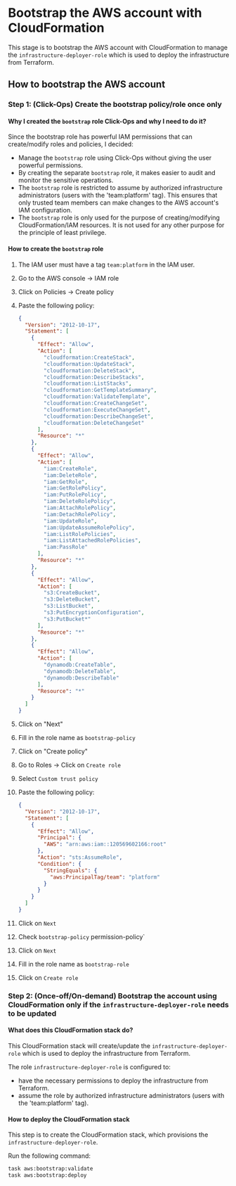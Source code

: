 # Bootstrap the AWS account with CloudFormation

This stage is to bootstrap the AWS account with CloudFormation to manage the `infrastructure-deployer-role` which is used to deploy the infrastructure from Terraform.

## How to bootstrap the AWS account

### Step 1: (Click-Ops) Create the bootstrap policy/role once only

#### Why I created the `bootstrap` role Click-Ops and why I need to do it?

Since the bootstrap role has powerful IAM permissions that can create/modify roles and policies, I decided:

- Manage the `bootstrap` role using Click-Ops without giving the user powerful permissions.
- By creating the separate `bootstrap` role, it makes easier to audit and monitor the sensitive operations.
- The `bootstrap` role is restricted to assume by authorized infrastructure administrators (users with the 'team:platform' tag). This ensures that only trusted team members can make changes to the AWS account's IAM configuration.
- The `bootstrap` role is only used for the purpose of creating/modifying CloudFormation/IAM resources. It is not used for any other purpose for the principle of least privilege.

#### How to create the `bootstrap` role

1. The IAM user must have a tag `team:platform` in the IAM user.
2. Go to the AWS console -> IAM role
3. Click on Policies -> Create policy
4. Paste the following policy:

   ```json
   {
     "Version": "2012-10-17",
     "Statement": [
       {
         "Effect": "Allow",
         "Action": [
           "cloudformation:CreateStack",
           "cloudformation:UpdateStack",
           "cloudformation:DeleteStack",
           "cloudformation:DescribeStacks",
           "cloudformation:ListStacks",
           "cloudformation:GetTemplateSummary",
           "cloudformation:ValidateTemplate",
           "cloudformation:CreateChangeSet",
           "cloudformation:ExecuteChangeSet",
           "cloudformation:DescribeChangeSet",
           "cloudformation:DeleteChangeSet"
         ],
         "Resource": "*"
       },
       {
         "Effect": "Allow",
         "Action": [
           "iam:CreateRole",
           "iam:DeleteRole",
           "iam:GetRole",
           "iam:GetRolePolicy",
           "iam:PutRolePolicy",
           "iam:DeleteRolePolicy",
           "iam:AttachRolePolicy",
           "iam:DetachRolePolicy",
           "iam:UpdateRole",
           "iam:UpdateAssumeRolePolicy",
           "iam:ListRolePolicies",
           "iam:ListAttachedRolePolicies",
           "iam:PassRole"
         ],
         "Resource": "*"
       },
       {
         "Effect": "Allow",
         "Action": [
           "s3:CreateBucket",
           "s3:DeleteBucket",
           "s3:ListBucket",
           "s3:PutEncryptionConfiguration",
           "s3:PutBucket*"
         ],
         "Resource": "*"
       },
       {
         "Effect": "Allow",
         "Action": [
           "dynamodb:CreateTable",
           "dynamodb:DeleteTable",
           "dynamodb:DescribeTable"
         ],
         "Resource": "*"
       }
     ]
   }
   ```

5. Click on "Next"
6. Fill in the role name as `bootstrap-policy`
7. Click on "Create policy"

8. Go to Roles -> Click on `Create role`
9. Select `Custom trust policy`
10. Paste the following policy:

    ```json
    {
      "Version": "2012-10-17",
      "Statement": [
        {
          "Effect": "Allow",
          "Principal": {
            "AWS": "arn:aws:iam::120569602166:root"
          },
          "Action": "sts:AssumeRole",
          "Condition": {
            "StringEquals": {
              "aws:PrincipalTag/team": "platform"
            }
          }
        }
      ]
    }
    ```

11. Click on `Next`
12. Check `bootstrap-policy` permission-policy`
13. Click on `Next`
14. Fill in the role name as `bootstrap-role`
15. Click on `Create role`

### Step 2: (Once-off/On-demand) Bootstrap the account using CloudFormation only if the `infrastructure-deployer-role` needs to be updated

#### What does this CloudFormation stack do?

This CloudFormation stack will create/update the `infrastructure-deployer-role` which is used to deploy the infrastructure from Terraform.

The role `infrastructure-deployer-role` is configured to:

- have the necessary permissions to deploy the infrastructure from Terraform.
- assume the role by authorized infrastructure administrators (users with the 'team:platform' tag).

#### How to deploy the CloudFormation stack

This step is to create the CloudFormation stack, which provisions the `infrastructure-deployer-role`.

Run the following command:

```bash
task aws:bootstrap:validate
task aws:bootstrap:deploy
```
